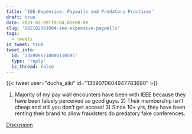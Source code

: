```yaml
---
title: 'IEE-Expensive: Paywalls and Predatory Practices'
draft: true
date: 2021-02-09T19:04:02+00:00
slug: '202102091904-iee-expensive-paywalls'
tags:
  - tweets
is_tweet: true
tweet_info:
  id: '1359095710080110595'
  type: 'reply'
  is_thread: False
---
```




{{< tweet user="ducha_aiki" id="1359070604947783680" >}}

1) Majority of my pay wall encounters have been with IEEE because they have been falsely perceived as good guys. 2) Their membership isn’t cheap and still you don’t get access! 3) Since 10+ yrs, they have been renting their brand to allow fraudsters do predatory fake conferences.

[Discussion](https://x.com/sytelus/status/1359095710080110595)

